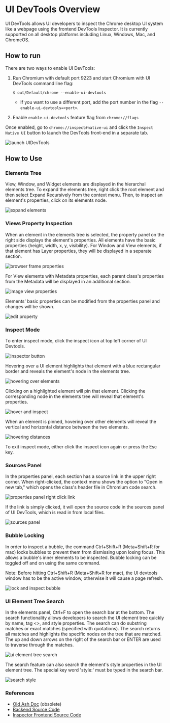 # UI DevTools Overview

UI DevTools allows UI developers to inspect the Chrome desktop UI system like
a webpage using the frontend DevTools Inspector. It is
currently supported on all desktop platforms including Linux, Windows, Mac,
and ChromeOS.

## How to run

There are two ways to enable UI DevTools:

1. Run Chromium with default port 9223 and start Chromium with UI DevTools
   command line flag:

   ```shell
   $ out/Default/chrome --enable-ui-devtools
   ```

    * If you want to use a different port, add the port number in the flag
    `--enable-ui-devtools=<port>`.

2. Enable `enable-ui-devtools` feature flag from `chrome://flags`

Once enabled, go to `chrome://inspect#native-ui` and click the `Inspect Native UI`
button to launch the DevTools front-end in a separate tab.

![launch UIDevTools]


## How to Use

### Elements Tree

View, Window, and Widget elements are displayed in the hierarchal elements tree. To expand the elements
tree, right click the root element and then select Expand Recursively from the context menu.
Then, to inspect an element's properties, click on its elements node.

![expand elements]

### Views Property Inspection

When an element in the elements tree is selected, the property panel on the right side displays the
element's properties. All elements have the basic properties (height, width, x, y, visibility).
For Window and View elements, if that element has Layer properties, they will be displayed in
a separate section.

![browser frame properties]

For View elements with Metadata properties, each parent class's properties from the Metadata
will be displayed in an additional section.

![image view properties]

Elements' basic properties can be modified from the properties panel and changes will be shown.

![edit property]

### Inspect Mode

To enter inspect mode, click the inspect icon at top left corner of UI Devtools.

![inspector button]

Hovering over a UI element highlights that element with a blue rectangular border and reveals
the element's node in the elements tree.

![hovering over elements]

Clicking on a highlighted element will pin that element. Clicking the corresponding node
in the elements tree will reveal that element's properties.

![hover and inspect]

When an element is pinned, hovering over other elements will reveal the vertical and horizontal
distance between the two elements.

![hovering distances]

To exit inspect mode, either click the inspect icon again or press the Esc key.

### Sources Panel

In the properties panel, each section has a source link in the upper right corner. When right-clicked,
the context menu shows the option to "Open in new tab," which opens the class's header file in Chromium
code search.

![properties panel right click link]

If the link is simply clicked, it will open the source code in the sources panel of UI DevTools, which
is read in from local files.

![sources panel]

### Bubble Locking

In order to inspect a bubble, the command Ctrl+Shift+R (Meta+Shift+R for mac) locks bubbles to prevent
them from dismissing upon losing focus. This allows a bubble's inner elements to be inspected. Bubble
locking can be toggled off and on using the same command.

Note: Before hitting Ctrl+Shift+R (Meta+Shift+R for mac), the UI devtools window
has to be the active window, otherwise it will cause a page refresh.

![lock and inspect bubble]

### UI Element Tree Search

In the elements panel, Ctrl+F to open the search bar at the bottom. The search functionality allows
developers to search the UI element tree quickly by name, tag <>, and style properties. 
The search can do substring matches or exact matches (specified with quotations). The search returns
all matches and highlights the specific nodes on the tree that are matched. The up and down arrows
on the right of the search bar or ENTER are used to traverse through the matches.

![ui element tree search]

The search feature can also search the element's style properties in the UI element tree. The special
key word 'style:' must be typed in the search bar.

![search style]

[launch UIDevTools]: images/launch_tools.png
[expand elements]: images/expand_elements.gif
[browser frame properties]: images/browser_frame_properties.png
[image view properties]: images/image_view_properties.png
[edit property]: images/edit_property.gif
[inspector button]: images/inspector_button.png
[hovering over elements]: images/hovering_over_elements.gif
[hover and inspect]: images/hover_and_inspect.gif
[hovering distances]: images/hovering_distances.gif
[properties panel right click link]: images/properties_panel_right_click_link.png
[sources panel]: images/sources_panel.png
[debug bounds rectangles]: images/debug_bounds_rectangles.png
[lock and inspect bubble]: images/lock_and_inspect_bubble.gif
[ui element tree search]: images/ui_element_tree_search.gif
[search style]: images/search_style.png

### References

* [Old Ash Doc](https://www.chromium.org/developers/how-tos/inspecting-ash) (obsolete)
* [Backend Source Code](https://cs.chromium.org/chromium/src/components/ui_devtools/)
* [Inspector Frontend Source Code](https://chromium.googlesource.com/devtools/devtools-frontend)

